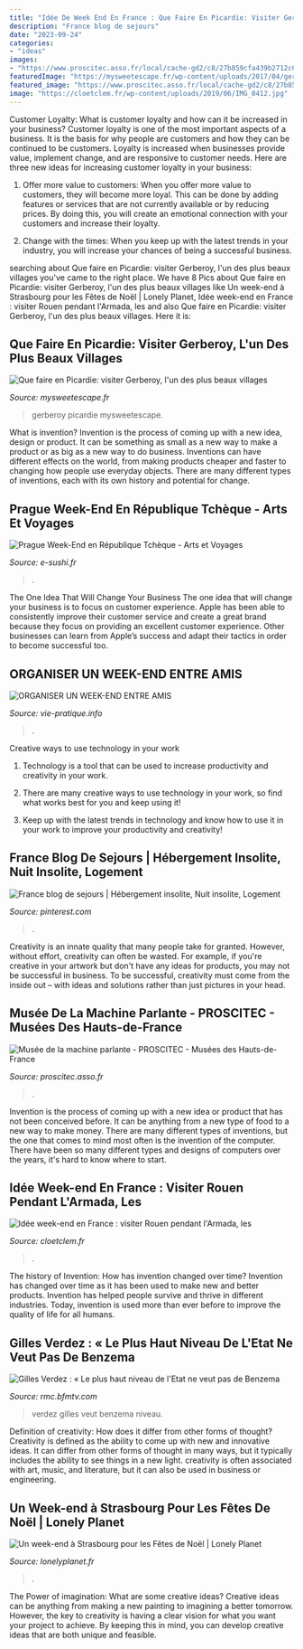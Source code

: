 ```yaml
---
title: "Idée De Week End En France : Que Faire En Picardie: Visiter Gerberoy, L&#039;un Des Plus Beaux Villages"
description: "France blog de sejours"
date: "2023-09-24"
categories:
- "ideas"
images:
- "https://www.proscitec.asso.fr/local/cache-gd2/c8/27b859cfa439b2712c628288777565.jpg?1602716673"
featuredImage: "https://mysweetescape.fr/wp-content/uploads/2017/04/gerberoy-picardie-768x1156.jpg"
featured_image: "https://www.proscitec.asso.fr/local/cache-gd2/c8/27b859cfa439b2712c628288777565.jpg?1602716673"
image: "https://cloetclem.fr/wp-content/uploads/2019/06/IMG_0412.jpg"
---
```



Customer Loyalty: What is customer loyalty and how can it be increased in your business?
Customer loyalty is one of the most important aspects of a business. It is the basis for why people are customers and how they can be continued to be customers. Loyalty is increased when businesses provide value, implement change, and are responsive to customer needs. Here are three new ideas for increasing customer loyalty in your business:
1. Offer more value to customers: When you offer more value to customers, they will become more loyal. This can be done by adding features or services that are not currently available or by reducing prices. By doing this, you will create an emotional connection with your customers and increase their loyalty.

2. Change with the times: When you keep up with the latest trends in your industry, you will increase your chances of being a successful business.

	

		
searching about Que faire en Picardie: visiter Gerberoy, l&#039;un des plus beaux villages you've came to the right place. We have 8 Pics about Que faire en Picardie: visiter Gerberoy, l&#039;un des plus beaux villages like Un week-end à Strasbourg pour les Fêtes de Noël | Lonely Planet, Idée week-end en France : visiter Rouen pendant l&#039;Armada, les and also Que faire en Picardie: visiter Gerberoy, l&#039;un des plus beaux villages. Here it is:
		
    
## Que Faire En Picardie: Visiter Gerberoy, L&#039;un Des Plus Beaux Villages

<img loading=lazy src="https://mysweetescape.fr/wp-content/uploads/2017/04/gerberoy-picardie-768x1156.jpg" onerror="this.onerror=null;this.src='https://tse1.mm.bing.net/th?id=OIP.OJJ65MTLhp_QfjjBAd6a9QHaLJ&amp;pid=15.1';" alt="Que faire en Picardie: visiter Gerberoy, l&#039;un des plus beaux villages">

_Source: mysweetescape.fr_

>gerberoy picardie mysweetescape. 

	

What is invention?
Invention is the process of coming up with a new idea, design or product. It can be something as small as a new way to make a product or as big as a new way to do business. Inventions can have different effects on the world, from making products cheaper and faster to changing how people use everyday objects. There are many different types of inventions, each with its own history and potential for change.

    
## Prague Week-End En République Tchèque - Arts Et Voyages

<img loading=lazy src="http://e-sushi.fr/imagearticle/2015/07/prague1.jpg" onerror="this.onerror=null;this.src='https://tse4.mm.bing.net/th?id=OIP.Tq0f7PtJsROFWm9bwFAf8QHaC1&amp;pid=15.1';" alt="Prague Week-End en République Tchèque - Arts et Voyages">

_Source: e-sushi.fr_

>. 

	

The One Idea That Will Change Your Business
The one idea that will change your business is to focus on customer experience. Apple has been able to consistently improve their customer service and create a great brand because they focus on providing an excellent customer experience. Other businesses can learn from Apple’s success and adapt their tactics in order to become successful too.

    
## ORGANISER UN WEEK-END ENTRE AMIS

<img loading=lazy src="https://www.vie-pratique.info/wp-content/uploads/2021/03/AMIS.jpg" onerror="this.onerror=null;this.src='https://tse2.mm.bing.net/th?id=OIP.YopNbQyXFGNPzW4VyVrGSQHaE7&amp;pid=15.1';" alt="ORGANISER UN WEEK-END ENTRE AMIS">

_Source: vie-pratique.info_

>. 

	

Creative ways to use technology in your work
1. Technology is a tool that can be used to increase productivity and creativity in your work.
2. There are many creative ways to use technology in your work, so find what works best for you and keep using it!

3. Keep up with the latest trends in technology and know how to use it in your work to improve your productivity and creativity!

    
## France Blog De Sejours | Hébergement Insolite, Nuit Insolite, Logement

<img loading=lazy src="https://i.pinimg.com/originals/67/42/88/67428838510ef7f5690ab11b88d3ed71.jpg" onerror="this.onerror=null;this.src='https://tse4.mm.bing.net/th?id=OIP.rthHgguW_wOUm7Cmzpzt8AHaEo&amp;pid=15.1';" alt="France blog de sejours | Hébergement insolite, Nuit insolite, Logement">

_Source: pinterest.com_

>. 

	

Creativity is an innate quality that many people take for granted. However, without effort, creativity can often be wasted. For example, if you're creative in your artwork but don't have any ideas for products, you may not be successful in business. To be successful, creativity must come from the inside out – with ideas and solutions rather than just pictures in your head.

    
## Musée De La Machine Parlante - PROSCITEC - Musées Des Hauts-de-France

<img loading=lazy src="https://www.proscitec.asso.fr/local/cache-gd2/c8/27b859cfa439b2712c628288777565.jpg?1602716673" onerror="this.onerror=null;this.src='https://tse4.mm.bing.net/th?id=OIP.jBqniJWEII7EMmD10gu37AHaDt&amp;pid=15.1';" alt="Musée de la machine parlante - PROSCITEC - Musées des Hauts-de-France">

_Source: proscitec.asso.fr_

>. 

	

Invention is the process of coming up with a new idea or product that has not been conceived before. It can be anything from a new type of food to a new way to make money. There are many different types of inventions, but the one that comes to mind most often is the invention of the computer. There have been so many different types and designs of computers over the years, it's hard to know where to start.

    
## Idée Week-end En France : Visiter Rouen Pendant L&#039;Armada, Les

<img loading=lazy src="https://cloetclem.fr/wp-content/uploads/2019/06/IMG_0412.jpg" onerror="this.onerror=null;this.src='https://tse3.mm.bing.net/th?id=OIP.kLxu3HP7u_6YHryeyyqOLQHaJ4&amp;pid=15.1';" alt="Idée week-end en France : visiter Rouen pendant l&#039;Armada, les">

_Source: cloetclem.fr_

>. 

	

The history of Invention: How has invention changed over time?
Invention has changed over time as it has been used to make new and better products. Invention has helped people survive and thrive in different industries. Today, invention is used more than ever before to improve the quality of life for all humans.

    
## Gilles Verdez : « Le Plus Haut Niveau De L&#039;Etat Ne Veut Pas De Benzema

<img loading=lazy src="https://img.bfmtv.com/c/1256/708/b6c/e661c064d65b5d8901886bf20b0f8.jpg" onerror="this.onerror=null;this.src='https://tse2.mm.bing.net/th?id=OIP.j8CLISitjmQTpFt_9KFtJgHaEe&amp;pid=15.1';" alt="Gilles Verdez : « Le plus haut niveau de l&#039;Etat ne veut pas de Benzema">

_Source: rmc.bfmtv.com_

>verdez gilles veut benzema niveau. 

	

Definition of creativity: How does it differ from other forms of thought?
Creativity is defined as the ability to come up with new and innovative ideas. It can differ from other forms of thought in many ways, but it typically includes the ability to see things in a new light. creativity is often associated with art, music, and literature, but it can also be used in business or engineering.

    
## Un Week-end à Strasbourg Pour Les Fêtes De Noël | Lonely Planet

<img loading=lazy src="https://www.lonelyplanet.fr/sites/lonelyplanet/files/styles/article_main_image/public/media/article/image/fotolia_88080430_subscription_monthly_m_0.jpg?itok=yhz-2MBO" onerror="this.onerror=null;this.src='https://tse4.mm.bing.net/th?id=OIP.0mb-w2sEtO4bxifnVZkSCAHaE7&amp;pid=15.1';" alt="Un week-end à Strasbourg pour les Fêtes de Noël | Lonely Planet">

_Source: lonelyplanet.fr_

>. 

	

The Power of imagination: What are some creative ideas?
Creative ideas can be anything from making a new painting to imagining a better tomorrow. However, the key to creativity is having a clear vision for what you want your project to achieve. By keeping this in mind, you can develop creative ideas that are both unique and feasible.


